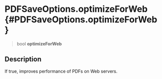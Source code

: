 PDFSaveOptions.optimizeForWeb {#PDFSaveOptions.optimizeForWeb}
=============================

> bool **optimizeForWeb**

Description
-----------

If true, improves performance of PDFs on Web servers.
